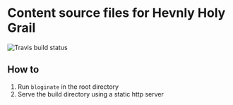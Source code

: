 # Content source files for Hevnly Holy Grail

![Travis build status](https://travis-ci.org/hevnly/hhg.svg?branch=develop)

## How to

1. Run `bloginate` in the root directory
2. Serve the build directory using a static http server
